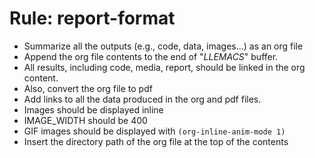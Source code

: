 <!-- ---
!-- title: 2024-12-27 23:18:27
!-- author: Yusuke Watanabe
!-- date: /home/ywatanabe/.emacs.d/lisp/llemacs/workspace/resources/prompt-templates/components/03_rules/org-report-format.md
!-- --- -->

# Rule: report-format
* Summarize all the outputs (e.g., code, data, images...) as an org file
* Append the org file contents to the end of "*LLEMACS*" buffer.
* All results, including code, media, report, should be linked in the org content.
* Also, convert the org file to pdf
* Add links to all the data produced in the org and pdf files.
* Images should be displayed inline
* IMAGE_WIDTH should be 400
* GIF images should be displayed with `(org-inline-anim-mode 1)`
* Insert the directory path of the org file at the top of the contents